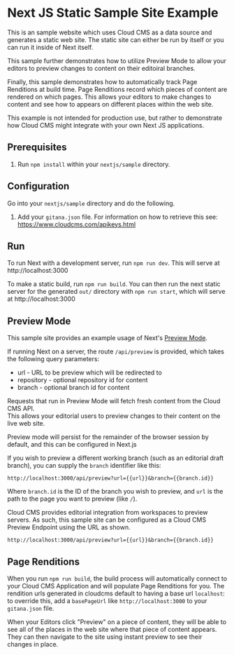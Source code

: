 # Next JS Static Sample Site Example

This is an sample website which uses Cloud CMS as a data source and generates a static web site.  The static site
can either be run by itself or you can run it inside of Next itself.

This sample further demonstrates how to utilize Preview Mode to allow your editors to preview changes to content
on their editoiral branches.

Finally, this sample demonstrates how to automatically track Page Renditions at build time.  Page Renditions record
which pieces of content are rendered on which pages.  This allows your editors to make changes to content and
see how to appears on different places within the web site.

This example is not intended for production use, but rather to demonstrate how Cloud CMS might integrate with your
own Next JS applications.

## Prerequisites

1. Run `npm install` within your `nextjs/sample` directory.

## Configuration

Go into your `nextjs/sample` directory and do the following.

1. Add your `gitana.json` file. For information on how to retrieve this see: https://www.cloudcms.com/apikeys.html

## Run

To run Next with a development server, run `npm run dev`. This will serve at http://localhost:3000

To make a static build, run `npm run build`. You can then run the next static server for the generated `out/` directory with `npm run start`, which will serve at http://localhost:3000

## Preview Mode

This sample site provides an example usage of Next's [Preview Mode](https://nextjs.org/docs/advanced-features/preview-mode).

If running Next on a server, the route `/api/preview` is provided, which takes the following query parameters:

- url - URL to be preview which will be redirected to
- repository - optional repository id for content
- branch - optional branch id for content

Requests that run in Preview Mode will fetch fresh content from the Cloud CMS API.  
This allows your editorial users to preview changes to their content on the live web site.

Preview mode will persist for the remainder of the browser session by default, and this can be configured in Next.js

If you wish to preview a different working branch (such as an editorial draft branch), you can supply the `branch`
identifier like this:

```
http://localhost:3000/api/preview?url={{url}}&branch={{branch.id}}
```

Where `branch.id` is the ID of the branch you wish to preview, and `url` is the path to the page you want to preview (like `/`).

Cloud CMS provides editorial integration from workspaces to preview servers.  As such, this sample site can be configured
as a Cloud CMS Preview Endpoint using the URL as shown.

```
http://localhost:3000/api/preview?url={{url}}&branch={{branch.id}}
```

## Page Renditions

When you run `npm run build`, the build process will automatically connect to your Cloud CMS Application and will populate Page Renditions for you. The rendition urls
generated in cloudcms default to having a base url `localhost`: to override this, add a `basePageUrl` like `http://localhost:3000` to your `gitana.json` file. 

When your Editors click "Preview" on a piece of content, they will be able to see all of the places in the web site
where that piece of content appears.  They can then navigate to the site using instant preview to see their changes
in place.